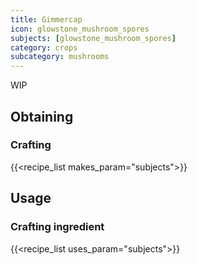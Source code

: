```yaml
---
title: Gimmercap
icon: glowstone_mushroom_spores
subjects: [glowstone_mushroom_spores]
category: crops
subcategory: mushrooms
---
```


WIP

Obtaining
---------

### Crafting
{{<recipe_list makes_param="subjects">}}

Usage
-----

### Crafting ingredient
{{<recipe_list uses_param="subjects">}}